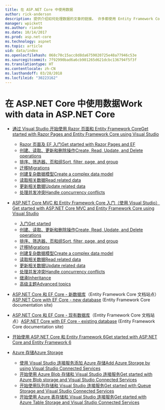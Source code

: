 ```yaml
---
title: 在 ASP.NET Core 中使用数据
author: rick-anderson
description: 提供介绍如何处理数据的文章的链接。 许多都使用 Entity Framework Core。
manager: wpickett
ms.author: riande
ms.date: 10/14/2017
ms.prod: asp.net-core
ms.technology: aspnet
ms.topic: article
uid: data/index
ms.openlocfilehash: 068c70c15acc8d8da6759020725e48a77946c53e
ms.sourcegitcommit: 7f92990bad6a6cb901265d621dcbc136794f5f3f
ms.translationtype: HT
ms.contentlocale: zh-CN
ms.lasthandoff: 03/28/2018
ms.locfileid: "30223162"
---
```

# <a name="work-with-data-in-aspnet-core"></a><span data-ttu-id="4274c-104">在 ASP.NET Core 中使用数据</span><span class="sxs-lookup"><span data-stu-id="4274c-104">Work with data in ASP.NET Core</span></span>

* [<span data-ttu-id="4274c-105">通过 Visual Studio 开始使用 Razor 页面和 Entity Framework Core</span><span class="sxs-lookup"><span data-stu-id="4274c-105">Get started with Razor Pages and Entity Framework Core using Visual Studio</span></span>](xref:data/ef-rp/index)

   * [<span data-ttu-id="4274c-106">Razor 页面及 EF 入门</span><span class="sxs-lookup"><span data-stu-id="4274c-106">Get started with Razor Pages and EF</span></span>](xref:data/ef-rp/intro)
   * [<span data-ttu-id="4274c-107">创建、读取、更新和删除操作</span><span class="sxs-lookup"><span data-stu-id="4274c-107">Create, Read, Update, and Delete operations</span></span>](xref:data/ef-rp/crud)
   * [<span data-ttu-id="4274c-108">排序、筛选器、页和组</span><span class="sxs-lookup"><span data-stu-id="4274c-108">Sort, filter, page, and group</span></span>](xref:data/ef-rp/sort-filter-page)
   * [<span data-ttu-id="4274c-109">迁移</span><span class="sxs-lookup"><span data-stu-id="4274c-109">Migrations</span></span>](xref:data/ef-rp/migrations)
   * [<span data-ttu-id="4274c-110">创建复杂数据模型</span><span class="sxs-lookup"><span data-stu-id="4274c-110">Create a complex data model</span></span>](xref:data/ef-rp/complex-data-model)
   * [<span data-ttu-id="4274c-111">读取相关数据</span><span class="sxs-lookup"><span data-stu-id="4274c-111">Read related data</span></span>](xref:data/ef-rp/read-related-data)
   * [<span data-ttu-id="4274c-112">更新相关数据</span><span class="sxs-lookup"><span data-stu-id="4274c-112">Update related data</span></span>](xref:data/ef-rp/update-related-data)
   * [<span data-ttu-id="4274c-113">处理并发冲突</span><span class="sxs-lookup"><span data-stu-id="4274c-113">Handle concurrency conflicts</span></span>](xref:data/ef-rp/concurrency)

*   [<span data-ttu-id="4274c-114">ASP.NET Core MVC 和 Entity Framework Core 入门（使用 Visual Studio）</span><span class="sxs-lookup"><span data-stu-id="4274c-114">Get started with ASP.NET Core MVC and Entity Framework Core using Visual Studio</span></span>](ef-mvc/index.md)
    *   [<span data-ttu-id="4274c-115">入门</span><span class="sxs-lookup"><span data-stu-id="4274c-115">Get started</span></span>](ef-mvc/intro.md)
    *   [<span data-ttu-id="4274c-116">创建、读取、更新和删除操作</span><span class="sxs-lookup"><span data-stu-id="4274c-116">Create, Read, Update, and Delete operations</span></span>](xref:data/ef-mvc/crud)
    *   [<span data-ttu-id="4274c-117">排序、筛选器、页和组</span><span class="sxs-lookup"><span data-stu-id="4274c-117">Sort, filter, page, and group</span></span>](xref:data/ef-mvc/sort-filter-page)
    *   [<span data-ttu-id="4274c-118">迁移</span><span class="sxs-lookup"><span data-stu-id="4274c-118">Migrations</span></span>](xref:data/ef-mvc/migrations)
    *   [<span data-ttu-id="4274c-119">创建复杂数据模型</span><span class="sxs-lookup"><span data-stu-id="4274c-119">Create a complex data model</span></span>](ef-mvc/complex-data-model.md)
    *   [<span data-ttu-id="4274c-120">读取相关数据</span><span class="sxs-lookup"><span data-stu-id="4274c-120">Read related data</span></span>](ef-mvc/read-related-data.md)
    *   [<span data-ttu-id="4274c-121">更新相关数据</span><span class="sxs-lookup"><span data-stu-id="4274c-121">Update related data</span></span>](ef-mvc/update-related-data.md)
    *   [<span data-ttu-id="4274c-122">处理并发冲突</span><span class="sxs-lookup"><span data-stu-id="4274c-122">Handle concurrency conflicts</span></span>](ef-mvc/concurrency.md)
    *   [<span data-ttu-id="4274c-123">继承</span><span class="sxs-lookup"><span data-stu-id="4274c-123">Inheritance</span></span>](ef-mvc/inheritance.md)
    *   [<span data-ttu-id="4274c-124">高级主题</span><span class="sxs-lookup"><span data-stu-id="4274c-124">Advanced topics</span></span>](ef-mvc/advanced.md)
* <span data-ttu-id="4274c-125">[ASP.NET Core 和 EF Core - 新数据库](https://docs.microsoft.com/ef/core/get-started/aspnetcore/new-db)（Entity Framework Core 文档站点）</span><span class="sxs-lookup"><span data-stu-id="4274c-125">[ASP.NET Core with EF Core - new database](https://docs.microsoft.com/ef/core/get-started/aspnetcore/new-db) (Entity Framework Core documentation site)</span></span>
* <span data-ttu-id="4274c-126">[ASP.NET Core 和 EF Core - 现有数据库](https://docs.microsoft.com/ef/core/get-started/aspnetcore/existing-db)（Entity Framework Core 文档站点）</span><span class="sxs-lookup"><span data-stu-id="4274c-126">[ASP.NET Core with EF Core - existing database](https://docs.microsoft.com/ef/core/get-started/aspnetcore/existing-db) (Entity Framework Core documentation site)</span></span>
*   [<span data-ttu-id="4274c-127">开始使用 ASP.NET Core 和 Entity Framework 6</span><span class="sxs-lookup"><span data-stu-id="4274c-127">Get started with ASP.NET Core and Entity Framework 6</span></span>](entity-framework-6.md)
*   [<span data-ttu-id="4274c-128">Azure 存储</span><span class="sxs-lookup"><span data-stu-id="4274c-128">Azure Storage</span></span>](azure-storage/index.md)
    *   [<span data-ttu-id="4274c-129">使用 Visual Studio 连接服务添加 Azure 存储</span><span class="sxs-lookup"><span data-stu-id="4274c-129">Add Azure Storage by using Visual Studio Connected Services</span></span>](https://azure.microsoft.com/documentation/articles/vs-azure-tools-connected-services-storage/)
    *   [<span data-ttu-id="4274c-130">开始使用 Azure Blob 存储和 Visual Studio 连接服务</span><span class="sxs-lookup"><span data-stu-id="4274c-130">Get started with Azure Blob storage and Visual Studio Connected Services</span></span>](https://azure.microsoft.com/documentation/articles/vs-storage-aspnet5-getting-started-blobs/)
    *   [<span data-ttu-id="4274c-131">开始使用队列存储和 Visual Studio 连接服务</span><span class="sxs-lookup"><span data-stu-id="4274c-131">Get started with Queue Storage and Visual Studio Connected Services</span></span>](https://azure.microsoft.com/documentation/articles/vs-storage-aspnet5-getting-started-queues/)
    *   [<span data-ttu-id="4274c-132">开始使用 Azure 表存储和 Visual Studio 连接服务</span><span class="sxs-lookup"><span data-stu-id="4274c-132">Get started with Azure Table Storage and Visual Studio Connected Services</span></span>](https://azure.microsoft.com/documentation/articles/vs-storage-aspnet5-getting-started-tables/)

